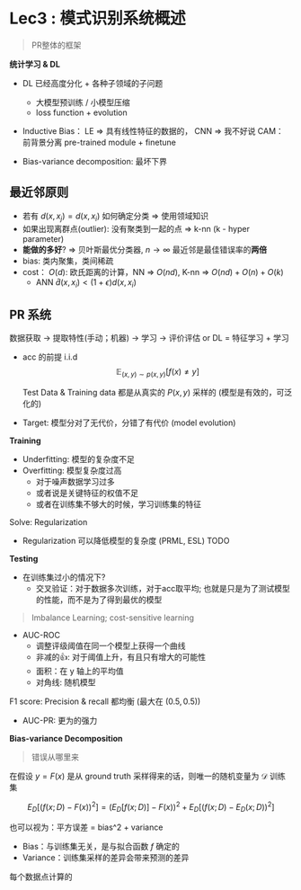 # Lec3 : 模式识别系统概述

> PR整体的框架

**统计学习 & DL**

- DL 已经高度分化 + 各种子领域的子问题 
    - 大模型预训练 / 小模型压缩
    - loss function + evolution

- Inductive Bias： LE => 具有线性特征的数据的， CNN => 我不好说
CAM： 前背景分离 pre-trained module + finetune
- Bias-variance decomposition: 最坏下界

## 最近邻原则

- 若有 $d(x, x_j) = d(x, x_i)$ 如何确定分类 => 使用领域知识
- 如果出现离群点(outlier): 没有聚类到一起的点 => k-nn (k - hyper parameter)
- **能做的多好**? => 贝叶斯最优分类器, $n \to \infty$ 最近邻是最佳错误率的**两倍**
- bias: 类内聚集，类间稀疏
- cost： $O(d)$: 欧氏距离的计算，NN => $O(nd)$, K-nn => $O(nd) + O(n) + O(k)$
    - ANN $\hat{d}(x, x_i) < (1+\epsilon)d(x, x_i)$

## PR 系统

数据获取 -> 提取特性(手动；机器) -> 学习 -> 评价评估
or
DL = 特征学习 + 学习

- acc 的前提 i.i.d
    $$
        \mathbb{E}_{(x,y) \sim p(x, y)} [f(x) \neq y]
    $$
    
    Test Data & Training data 都是从真实的 $P(x, y)$ 采样的 (模型是有效的，可泛化的)
- Target: 模型分对了无代价，分错了有代价 (model evolution)

**Training**

- Underfitting: 模型的复杂度不足
- Overfitting: 模型复杂度过高
    - 对于噪声数据学习过多
    - 或者说是关键特征的权值不足
    - 或者在训练集不够大的时候，学习训练集的特征
    
Solve: Regularization
- Regularization 可以降低模型的复杂度 (PRML, ESL) 
    TODO
    
**Testing**

- 在训练集过小的情况下?
    - 交叉验证：对于数据多次训练，对于acc取平均; 也就是只是为了测试模型的性能，而不是为了得到最优的模型
    
> Imbalance Learning; cost-sensitive learning

- AUC-ROC
    - 调整评级阈值在同一个模型上获得一个曲线
    - 非减的👍: 对于阈值上升，有且只有增大的可能性
    - 面积：在 y 轴上的平均值
    - 对角线: 随机模型
    
F1 score: Precision & recall 都均衡 (最大在 $(0.5, 0.5)$)

- AUC-PR: 更为的强力

**Bias-variance Decomposition**

> 错误从哪里来

在假设 $y = F(x)$ 是从 ground truth 采样得来的话，则唯一的随机变量为 $\mathcal{D}$ 训练集

$$
    E_D[(f(x; D) - F(x))^2] = (E_D[f(x;D)] - F(x))^2 + E_D[(f(x;D) - E_D(x;D))^2]
$$

也可以视为：平方误差 = bias^2 + variance

- Bias：与训练集无关，是与拟合函数 $f$ 确定的
- Variance：训练集采样的差异会带来预测的差异

每个数据点计算的


